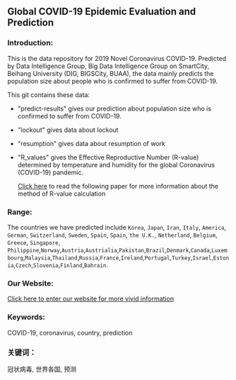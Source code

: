 ## Global COVID-19 Epidemic Evaluation and Prediction

### **Introduction:**

This is the data repository for 2019 Novel Coronavirus COVID-19. Predicted by  Data Intelligence Group, Big Data Intelligence Group on SmartCity, Beihang University (DIG, BIGSCity, BUAA), the data mainly predicts the population size about people who is confirmed to suffer from COVID-19.  

This git contains these data:

- "predict-results" gives our prediction about population size who is confirmed to suffer from COVID-19.

- "lockout" gives data about lockout

- "resumption" gives data about resumption of work

- "R_values" gives the Effective Reproductive Number (R-value) determined by temperature and humidity for the global Coronavirus (COVID-19) pandemic. 

  [Click here](https://ssrn.com/abstract=3551767) to read the following paper for more information about the method of R-value calculation

### **Range:**

The countries we have predicted include `Korea`, `Japan`, `Iran`, `Italy`, `America`, `German`, `Switzerland`, `Sweden`, `Spain`, `Spain`, `the U.K.`, `Netherland`,  `Belgium`, `Greece`, `Singapore`, `Philippine`,`Norway`,`Austria`,`Austrialia`,`Pakistan`,`Brazil`,`Denmark`,`Canada`,`Luxembourg`,`Malaysia`,`Thailand`,`Russia`,`France`,`Ireland`,`Portugal`,`Turkey`,`Israel`,`Estonia`,`Czech`,`Slovenia`,`Finland`,`Bahrain`.

### Our Website:

[Click here to enter our website for more vivid information](http://covid19-report.com)



### Keywords:

COVID-19, coronavirus, country, prediction

### 关键词：

冠状病毒, 世界各国, 预测